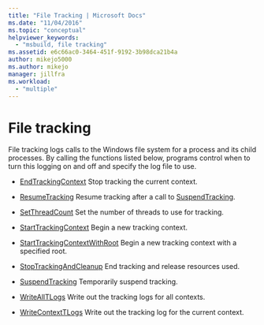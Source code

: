```yaml
---
title: "File Tracking | Microsoft Docs"
ms.date: "11/04/2016"
ms.topic: "conceptual"
helpviewer_keywords:
  - "msbuild, file tracking"
ms.assetid: e6c66ac0-3464-451f-9192-3b98dca21b4a
author: mikejo5000
ms.author: mikejo
manager: jillfra
ms.workload:
  - "multiple"
---
```

# File tracking
File tracking logs calls to the Windows file system for a process and its child processes. By calling the functions listed below, programs control when to turn this logging on and off and specify the log file to use.

- [EndTrackingContext](../msbuild/endtrackingcontext.md)
 Stop tracking the current context.

- [ResumeTracking](../msbuild/resumetracking.md)
 Resume tracking after a call to [SuspendTracking](../msbuild/suspendtracking.md).

- [SetThreadCount](../msbuild/setthreadcount.md)
 Set the number of threads to use for tracking.

- [StartTrackingContext](../msbuild/starttrackingcontext.md)
 Begin a new tracking context.

- [StartTrackingContextWithRoot](../msbuild/starttrackingcontextwithroot.md)
 Begin a new tracking context with a specified root.

- [StopTrackingAndCleanup](../msbuild/stoptrackingandcleanup.md)
 End tracking and release resources used.

- [SuspendTracking](../msbuild/suspendtracking.md)
 Temporarily suspend tracking.

- [WriteAllTLogs](../msbuild/writealltlogs.md)
 Write out the tracking logs for all contexts.

- [WriteContextTLogs](../msbuild/writecontexttlogs.md)
 Write out the tracking log for the current context.